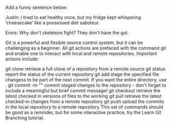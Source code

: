 Add a funny sentence below: 

Justin: I tried to eat healthy once, but my fridge kept whispering ‘cheesecake’ like a possessed diet saboteur.

Ennis: Why don't skeletons fight? They don't have the gut.

Git is a powerful and flexible source control system, but it can be challenging as a beginner. All git actions are prefaced with the command git and enable one to interact with local and remote repositories. Important actions include:


git clone <url>
retrieve a full clone of a repository from a remote source
git status
report the status of the current repository
git add <files>
stage the specified file changess to be part of the next commit. If you want the entire directory, use .
git commit -m "<message>"
commit staged changes to the repository - don't forget to include a meaningful but brief commit message!
git checkout <files>
retrieve the latest checked in versions of files to the working
git pull
retrieve the latest checked-in changes from a remote repository
git push
upload the commits in the local repository to a remote repository
This set of commands should be good as a reminder, but for some interactive practice, try the Learn Git Branching tutorial.
